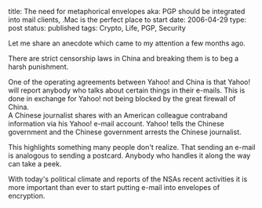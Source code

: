 title: The need for metaphorical envelopes aka: PGP should be integrated into mail clients, .Mac is the perfect place to start
date: 2006-04-29
type: post
status: published
tags: Crypto, Life, PGP, Security


Let me share an anecdote which came to my attention a few months ago.

There are strict censorship laws in China and breaking them is to beg a harsh punishment.

One of the operating agreements between Yahoo! and China is that Yahoo! will report anybody who talks about certain things in their e-mails. This is done in exchange for Yahoo! not being blocked by the great firewall of China.  
A Chinese journalist shares with an American colleague contraband information via his Yahoo! e-mail account. Yahoo! tells the Chinese government and the Chinese government arrests the Chinese journalist.

This highlights something many people don't realize. That sending an e-mail is analogous to sending a postcard. Anybody who handles it along the way can take a peek.

With today's political climate and reports of the NSAs recent activities it is more important than ever to start putting e-mail into envelopes of encryption.
